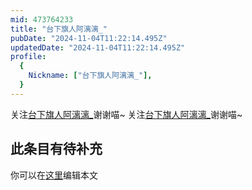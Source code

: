 ```yaml
---
mid: 473764233
title: "台下旗人阿漓漓_"
pubDate: "2024-11-04T11:22:14.495Z"
updatedDate: "2024-11-04T11:22:14.495Z"
profile:
  {
    Nickname: ["台下旗人阿漓漓_"],
  }
---
```


关注[台下旗人阿漓漓_](https://space.bilibili.com/473764233)谢谢喵~ 关注[台下旗人阿漓漓_](https://space.bilibili.com/473764233)谢谢喵~

## 此条目有待补充
你可以在[这里](https://github.com/Yuhanawa/VTuber.ICU/edit/master/src/content/v/台下旗人阿漓漓_/index.md)编辑本文
